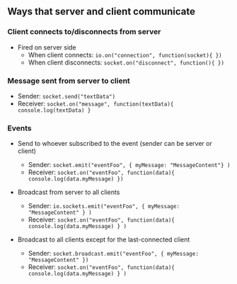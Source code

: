 ## Ways that server and client communicate

### Client connects to/disconnects from server 

- Fired on server side 
  - When client connects: `io.on("connection", function(socket){ })`
  - When client disconnects: `socket.on("disconnect", function(){ })` 

### Message sent from server to client

- Sender: `socket.send("textData")` 
- Receiver: `socket.on("message", function(textData){ console.log(textData) }`

### Events

- Send to whoever subscribed to the event (sender can be server or client)
  - Sender: `socket.emit("eventFoo", { myMessage: "MessageContent"} )`
  - Receiver: `socket.on("eventFoo", function(data){ console.log(data.myMessage) })`

- Broadcast from server to all clients 
  - Sender: `io.sockets.emit("eventFoo", { myMessage: "MessageContent" } )`
  - Receiver: `socket.on("eventFoo", function(data){ console.log(data.myMessage) } )`

- Broadcast to all clients except for the last-connected client
  - Sender: `socket.broadcast.emit("eventFoo", { myMessage: "MessageContent" })`
  - Receiver: `socket.on("eventFoo", function(data){ console.log(data.myMessage) } )`


